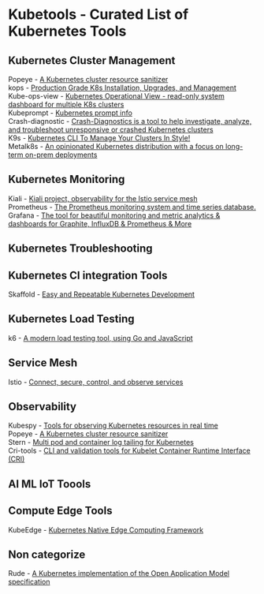 # Kubetools - Curated List of Kubernetes Tools


## Kubernetes Cluster Management

Popeye - [A Kubernetes cluster resource sanitizer](https://github.com/derailed/popeye) <br>
kops - [Production Grade K8s Installation, Upgrades, and Management](https://github.com/kubernetes/kops) <br>
Kube-ops-view - [Kubernetes Operational View - read-only system dashboard for multiple K8s clusters](https://github.com/sangam14/kube-ops-view) <br>
Kubeprompt - [Kubernetes prompt info](https://github.com/jlesquembre/kubeprompt) <br>
Crash-diagnostic - [Crash-Diagnostics is a tool to help investigate, analyze, and troubleshoot unresponsive or crashed Kubernetes clusters](https://github.com/vmware-tanzu/crash-diagnostics) <br>
K9s - [Kubernetes CLI To Manage Your Clusters In Style!](https://github.com/derailed/k9s) <br>
Metalk8s - [An opinionated Kubernetes distribution with a focus on long-term on-prem deployments](https://github.com/scality/metalk8s) <br>

## Kubernetes Monitoring
Kiali - [Kiali project, observability for the Istio service mesh](https://github.com/kiali/kiali) <br>
Prometheus - [The Prometheus monitoring system and time series database.](https://github.com/prometheus/prometheus) <br>
Grafana - [The tool for beautiful monitoring and metric analytics & dashboards for Graphite, InfluxDB & Prometheus & More](https://github.com/grafana/grafana)  <br>

## Kubernetes Troubleshooting

## Kubernetes CI integration Tools
Skaffold - [Easy and Repeatable Kubernetes Development](https://github.com/GoogleContainerTools/skaffold) <br>

## Kubernetes Load Testing
k6 - [A modern load testing tool, using Go and JavaScript](https://github.com/loadimpact/k6) <br>

## Service Mesh
Istio - [Connect, secure, control, and observe services](https://github.com/istio/istio) <br>

## Observability
Kubespy - [Tools for observing Kubernetes resources in real time](https://github.com/pulumi/kubespy) <br>
Popeye - [A Kubernetes cluster resource sanitizer](https://github.com/derailed/popeye?utm_sq=g9348xrxix) <br>
Stern - [Multi pod and container log tailing for Kubernetes](https://github.com/wercker/stern) <br>
Cri-tools - [CLI and validation tools for Kubelet Container Runtime Interface (CRI)](https://github.com/kubernetes-sigs/cri-tools) <br>

## AI ML IoT Toools 

## Compute Edge Tools
KubeEdge - [Kubernetes Native Edge Computing Framework](https://github.com/kubeedge/kubeedge) <br>

## Non categorize
Rude - [A Kubernetes implementation of the Open Application Model specification](https://github.com/oam-dev/rudr) <br>
